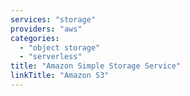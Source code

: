 ```yaml
---
services: "storage"
providers: "aws"
categories:
  - "object storage"
  - "serverless"
title: "Amazon Simple Storage Service"
linkTitle: "Amazon S3"
---
```

